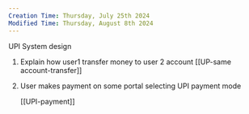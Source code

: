```yaml
---
Creation Time: Thursday, July 25th 2024
Modified Time: Thursday, August 8th 2024
---
```

UPI System design

1. Explain how user1 transfer money to user 2 account
		[[UP-same account-transfer]]
	
1. User makes payment on some portal selecting UPI payment mode
		
      [[UPI-payment]]



